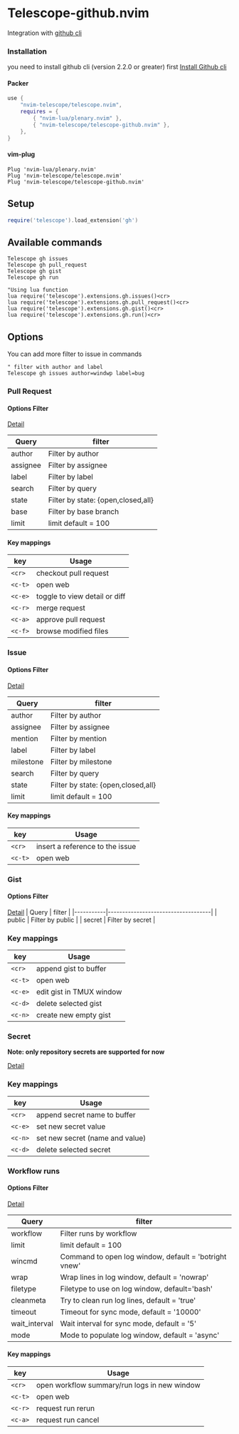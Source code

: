 # Telescope-github.nvim
Integration with [github cli](https://cli.github.com/)

### Installation
you need to install github cli (version 2.2.0 or greater) first
[Install Github cli](https://github.com/cli/cli#installation)

#### Packer
```lua
use {
    "nvim-telescope/telescope.nvim",
    requires = {
        { "nvim-lua/plenary.nvim" },
        { "nvim-telescope/telescope-github.nvim" },
    },
}

```

#### vim-plug
```viml
Plug 'nvim-lua/plenary.nvim'
Plug 'nvim-telescope/telescope.nvim'
Plug 'nvim-telescope/telescope-github.nvim'

```
## Setup

``` lua
require('telescope').load_extension('gh')

```

## Available commands
```viml
Telescope gh issues
Telescope gh pull_request
Telescope gh gist
Telescope gh run

"Using lua function
lua require('telescope').extensions.gh.issues()<cr>
lua require('telescope').extensions.gh.pull_request()<cr>
lua require('telescope').extensions.gh.gist()<cr>
lua require('telescope').extensions.gh.run()<cr>

```

## Options

You can add more filter to issue in commands

```viml
" filter with author and label
Telescope gh issues author=windwp label=bug
```

### Pull Request
#### Options Filter
[Detail](https://cli.github.com/manual/gh_pr_list)

| Query     | filter                             |
|-----------|------------------------------------|
| author    | Filter by author                   |
| assignee  | Filter by assignee                 |
| label     | Filter by label                    |
| search    | Filter by query                    |
| state     | Filter by state: {open,closed,all} |
| base      | Filter by base branch              |
| limit     | limit default = 100                |

#### Key mappings

| key     | Usage                         |
|---------|-------------------------------|
| `<cr>`  | checkout pull request         |
| `<c-t>` | open web                      |
| `<c-e>` | toggle to view detail or diff |
| `<c-r>` | merge request                 |
| `<c-a>` | approve pull request          |
| `<c-f>` | browse modified files         |

### Issue

#### Options Filter
[Detail](https://cli.github.com/manual/gh_issue_list)

| Query     | filter                             |
|-----------|------------------------------------|
| author    | Filter by author                   |
| assignee  | Filter by assignee                 |
| mention   | Filter by mention                  |
| label     | Filter by label                    |
| milestone | Filter by milestone                |
| search    | Filter by query                    |
| state     | Filter by state: {open,closed,all} |
| limit     | limit default = 100                |

#### Key mappings

| key     | Usage    |
|---------|----------|
| `<cr>`  | insert a reference to the issue |
| `<c-t>` | open web |

### Gist
#### Options Filter

[Detail](https://cli.github.com/manual/gh_gist_list)
| Query     | filter                             |
|-----------|------------------------------------|
| public    | Filter by public                   |
| secret    | Filter by secret                   |

### Key mappings
| key     | Usage                    |
|---------|--------------------------|
| `<cr>`  | append gist to buffer    |
| `<c-t>` | open web                 |
| `<c-e>` | edit gist in TMUX window |
| `<c-d>` | delete selected gist     |
| `<c-n>` | create new empty gist    |

### Secret

**Note: only repository secrets are supported for now**

[Detail](https://cli.github.com/manual/gh_secret_list)

### Key mappings
| key     | Usage                           |
|---------|---------------------------------|
| `<cr>`  | append secret name to buffer    |
| `<c-e>` | set new secret value            |
| `<c-n>` | set new secret (name and value) |
| `<c-d>` | delete selected secret          |

### Workflow runs
#### Options Filter
[Detail](https://cli.github.com/manual/gh_run_list)

| Query         | filter                                                |
|---------------|-------------------------------------------------------|
| workflow      | Filter runs by workflow                               |
| limit         | limit default = 100                                   |
| wincmd        | Command to open log window, default = 'botright vnew' |
| wrap          | Wrap lines in log window, default = 'nowrap'          |
| filetype      | Filetype to use on log window, default='bash'         |
| cleanmeta     | Try to clean run log lines, default = 'true'          |
| timeout       | Timeout for sync mode, default = '10000'              |
| wait_interval | Wait interval for sync mode, default = '5'            |
| mode          | Mode to populate log window, default = 'async'        |

#### Key mappings

| key     | Usage                                        |
|---------|----------------------------------------------|
| `<cr>`  | open workflow summary/run logs in new window |
| `<c-t>` | open web                                     |
| `<c-r>` | request run rerun                            |
| `<c-a>` | request run cancel                           |
